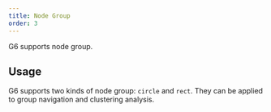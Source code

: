 ```yaml
---
title: Node Group
order: 3
---
```


G6 supports node group.

## Usage

G6 supports two kinds of node group: `circle` and `rect`. They can be applied to group navigation and clustering analysis.
